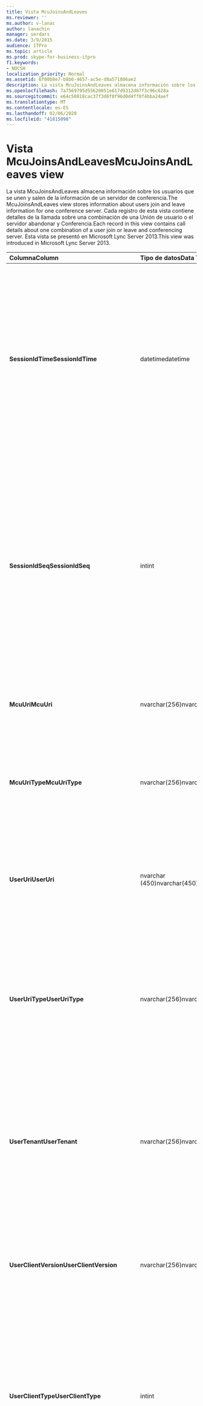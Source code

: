 ```yaml
---
title: Vista McuJoinsAndLeaves
ms.reviewer: ''
ms.author: v-lanac
author: lanachin
manager: serdars
ms.date: 3/9/2015
audience: ITPro
ms.topic: article
ms.prod: skype-for-business-itpro
f1.keywords:
- NOCSH
localization_priority: Normal
ms.assetid: 6f00b8e7-b8b6-4657-ac5e-d8a571806ae2
description: La vista McuJoinsAndLeaves almacena información sobre los usuarios que se unen y salen de la información de un servidor de conferencia. Cada registro de esta vista contiene detalles de la llamada sobre una combinación de una Unión de usuario o el servidor abandonar y Conferencia. Esta vista se presentó en Microsoft Lync Server 2013.
ms.openlocfilehash: 7a7569795d55620051e617d9312d87f3c96c628a
ms.sourcegitcommit: e64c50818cac37f3d6f0f96d0d4ff0f4bba24aef
ms.translationtype: MT
ms.contentlocale: es-ES
ms.lasthandoff: 02/06/2020
ms.locfileid: "41815098"
---
```

# <a name="mcujoinsandleaves-view"></a><span data-ttu-id="cf92f-105">Vista McuJoinsAndLeaves</span><span class="sxs-lookup"><span data-stu-id="cf92f-105">McuJoinsAndLeaves view</span></span>
 
<span data-ttu-id="cf92f-106">La vista McuJoinsAndLeaves almacena información sobre los usuarios que se unen y salen de la información de un servidor de conferencia.</span><span class="sxs-lookup"><span data-stu-id="cf92f-106">The McuJoinsAndLeaves view stores information about users join and leave information for one conference server.</span></span> <span data-ttu-id="cf92f-107">Cada registro de esta vista contiene detalles de la llamada sobre una combinación de una Unión de usuario o el servidor abandonar y Conferencia.</span><span class="sxs-lookup"><span data-stu-id="cf92f-107">Each record in this view contains call details about one combination of a user join or leave and conferencing server.</span></span> <span data-ttu-id="cf92f-108">Esta vista se presentó en Microsoft Lync Server 2013.</span><span class="sxs-lookup"><span data-stu-id="cf92f-108">This view was introduced in Microsoft Lync Server 2013.</span></span>
  
|<span data-ttu-id="cf92f-109">**Columna**</span><span class="sxs-lookup"><span data-stu-id="cf92f-109">**Column**</span></span>|<span data-ttu-id="cf92f-110">**Tipo de datos**</span><span class="sxs-lookup"><span data-stu-id="cf92f-110">**Data Type**</span></span>|<span data-ttu-id="cf92f-111">**Detalles**</span><span class="sxs-lookup"><span data-stu-id="cf92f-111">**Details**</span></span>|
|:-----|:-----|:-----|
|<span data-ttu-id="cf92f-112">**SessionIdTime**</span><span class="sxs-lookup"><span data-stu-id="cf92f-112">**SessionIdTime**</span></span> <br/> |<span data-ttu-id="cf92f-113">datetime</span><span class="sxs-lookup"><span data-stu-id="cf92f-113">datetime</span></span>  <br/> |<span data-ttu-id="cf92f-114">Hora de la instancia de conferencia.</span><span class="sxs-lookup"><span data-stu-id="cf92f-114">Time of conference instance.</span></span> <span data-ttu-id="cf92f-115">Se usa junto con SessionIdSeq para identificar de forma exclusiva una instancia de conferencia.</span><span class="sxs-lookup"><span data-stu-id="cf92f-115">Used in conjunction with SessionIdSeq to uniquely identify a conference instance.</span></span> <span data-ttu-id="cf92f-116">Para obtener más información, consulte la [tabla conferencias en Skype empresarial Server 2015](conferences.md) .</span><span class="sxs-lookup"><span data-stu-id="cf92f-116">See the [Conferences table in Skype for Business Server 2015](conferences.md) for more information.</span></span> <br/> |
|<span data-ttu-id="cf92f-117">**SessionIdSeq**</span><span class="sxs-lookup"><span data-stu-id="cf92f-117">**SessionIdSeq**</span></span> <br/> |<span data-ttu-id="cf92f-118">int</span><span class="sxs-lookup"><span data-stu-id="cf92f-118">int</span></span>  <br/> |<span data-ttu-id="cf92f-119">Número de identificación para identificar la instancia de la Conferencia.</span><span class="sxs-lookup"><span data-stu-id="cf92f-119">ID number to identify the conference instance.</span></span> <span data-ttu-id="cf92f-120">Se usa junto con SessionIdTime para identificar de forma exclusiva una instancia de conferencia.</span><span class="sxs-lookup"><span data-stu-id="cf92f-120">Used in conjunction with SessionIdTime to uniquely identify a conference instance.</span></span> <span data-ttu-id="cf92f-121">Para obtener más información, consulte la [tabla conferencias en Skype empresarial Server 2015](conferences.md) .</span><span class="sxs-lookup"><span data-stu-id="cf92f-121">See the [Conferences table in Skype for Business Server 2015](conferences.md) for more information.</span></span> <br/> |
|<span data-ttu-id="cf92f-122">**McuUri**</span><span class="sxs-lookup"><span data-stu-id="cf92f-122">**McuUri**</span></span> <br/> |<span data-ttu-id="cf92f-123">nvarchar(256)</span><span class="sxs-lookup"><span data-stu-id="cf92f-123">nvarchar(256)</span></span>  <br/> |<span data-ttu-id="cf92f-124">El URI del servidor de conferencia al que se conectó el usuario.</span><span class="sxs-lookup"><span data-stu-id="cf92f-124">The URI of the conferencing server that the user connected to.</span></span>  <br/> |
|<span data-ttu-id="cf92f-125">**McuUriType**</span><span class="sxs-lookup"><span data-stu-id="cf92f-125">**McuUriType**</span></span> <br/> |<span data-ttu-id="cf92f-126">nvarchar(256)</span><span class="sxs-lookup"><span data-stu-id="cf92f-126">nvarchar(256)</span></span>  <br/> |<span data-ttu-id="cf92f-127">El URI del servidor de conferencia al que se conectó el usuario.</span><span class="sxs-lookup"><span data-stu-id="cf92f-127">The URI of the conferencing server that the user connected to.</span></span> <span data-ttu-id="cf92f-128">Para obtener más información, consulte la [tabla UriTypes](uritypes.md) .</span><span class="sxs-lookup"><span data-stu-id="cf92f-128">See the [UriTypes table](uritypes.md) for more information.</span></span> <br/> |
|<span data-ttu-id="cf92f-129">**UserUri**</span><span class="sxs-lookup"><span data-stu-id="cf92f-129">**UserUri**</span></span> <br/> |<span data-ttu-id="cf92f-130">nvarchar (450)</span><span class="sxs-lookup"><span data-stu-id="cf92f-130">nvarchar(450)</span></span>  <br/> |<span data-ttu-id="cf92f-131">El URI del usuario en el que se ha capturado la información de Unión/salida del servidor de conferencias.</span><span class="sxs-lookup"><span data-stu-id="cf92f-131">The URI of the user whose conferencing server join/leave information was captured.</span></span>  <br/> |
|<span data-ttu-id="cf92f-132">**UserUriType**</span><span class="sxs-lookup"><span data-stu-id="cf92f-132">**UserUriType**</span></span> <br/> |<span data-ttu-id="cf92f-133">nvarchar(256)</span><span class="sxs-lookup"><span data-stu-id="cf92f-133">nvarchar(256)</span></span>  <br/> |<span data-ttu-id="cf92f-134">El tipo de URI del usuario en el que se capturó la información de Unión/salida del servidor de conferencias.</span><span class="sxs-lookup"><span data-stu-id="cf92f-134">The type of URI of the user whose conferencing server join/leave information was captured.</span></span> <span data-ttu-id="cf92f-135">Para obtener más información, consulte la [tabla UriTypes](uritypes.md) .</span><span class="sxs-lookup"><span data-stu-id="cf92f-135">See the [UriTypes table](uritypes.md) for more information.</span></span> <br/> |
|<span data-ttu-id="cf92f-136">**UserTenant**</span><span class="sxs-lookup"><span data-stu-id="cf92f-136">**UserTenant**</span></span> <br/> |<span data-ttu-id="cf92f-137">nvarchar(256)</span><span class="sxs-lookup"><span data-stu-id="cf92f-137">nvarchar(256)</span></span>  <br/> |<span data-ttu-id="cf92f-138">El inquilino del usuario en el que se ha capturado la información de Unión/salida del servidor de conferencias.</span><span class="sxs-lookup"><span data-stu-id="cf92f-138">The tenant of the user whose conferencing server join/leave information was captured.</span></span> <span data-ttu-id="cf92f-139">Para obtener más información, consulte la [tabla de inquilinos](tenants.md) .</span><span class="sxs-lookup"><span data-stu-id="cf92f-139">See the [Tenants table](tenants.md) for more information.</span></span> <br/> |
|<span data-ttu-id="cf92f-140">**UserClientVersion**</span><span class="sxs-lookup"><span data-stu-id="cf92f-140">**UserClientVersion**</span></span> <br/> |<span data-ttu-id="cf92f-141">nvarchar(256)</span><span class="sxs-lookup"><span data-stu-id="cf92f-141">nvarchar(256)</span></span>  <br/> |<span data-ttu-id="cf92f-142">La versión de cliente utilizada por el usuario en el que se capturó la información de Unión/salida del servidor de conferencias.</span><span class="sxs-lookup"><span data-stu-id="cf92f-142">The version of client used by the user whose conferencing server join/leave information was captured.</span></span>  <br/> |
|<span data-ttu-id="cf92f-143">**UserClientType**</span><span class="sxs-lookup"><span data-stu-id="cf92f-143">**UserClientType**</span></span> <br/> |<span data-ttu-id="cf92f-144">int</span><span class="sxs-lookup"><span data-stu-id="cf92f-144">int</span></span>  <br/> |<span data-ttu-id="cf92f-145">El cliente usado por el usuario en el que se capturó la información de Unión/salida del servidor de conferencias.</span><span class="sxs-lookup"><span data-stu-id="cf92f-145">The client used by the user whose conferencing server join/leave information was captured.</span></span> <span data-ttu-id="cf92f-146">Para obtener más información, consulta la [tabla UserAgentDef](useragentdef.md) .</span><span class="sxs-lookup"><span data-stu-id="cf92f-146">See the [UserAgentDef table](useragentdef.md) for more details.</span></span> <br/> |
|<span data-ttu-id="cf92f-147">**UserClientCategory**</span><span class="sxs-lookup"><span data-stu-id="cf92f-147">**UserClientCategory**</span></span> <br/> |<span data-ttu-id="cf92f-148">nvarchar (64)</span><span class="sxs-lookup"><span data-stu-id="cf92f-148">nvarchar(64)</span></span>  <br/> |<span data-ttu-id="cf92f-149">El nombre de la categoría del cliente usada por el usuario en el que se capturó la información de Unión/salida del servidor de conferencias.</span><span class="sxs-lookup"><span data-stu-id="cf92f-149">The name of the category of the client used by the user whose conferencing server join/leave information was captured.</span></span>  <br/> |
|<span data-ttu-id="cf92f-150">**McuUserInstance**</span><span class="sxs-lookup"><span data-stu-id="cf92f-150">**McuUserInstance**</span></span> <br/> |<span data-ttu-id="cf92f-151">int</span><span class="sxs-lookup"><span data-stu-id="cf92f-151">int</span></span>  <br/> |<span data-ttu-id="cf92f-152">Identifica de forma única la combinación de usuarios y dispositivos para los usuarios que tienen iniciada sesión simultáneamente en varios dispositivos.</span><span class="sxs-lookup"><span data-stu-id="cf92f-152">Uniquely identifies the user/device combination for users simultaneously logged on to multiple devices.</span></span>  <br/> |
|<span data-ttu-id="cf92f-153">**IsUserFromPstn**</span><span class="sxs-lookup"><span data-stu-id="cf92f-153">**IsUserFromPstn**</span></span> <br/> |<span data-ttu-id="cf92f-154">bit</span><span class="sxs-lookup"><span data-stu-id="cf92f-154">bit</span></span>  <br/> |<span data-ttu-id="cf92f-155">Bit que representa si el usuario es un usuario interno o no.</span><span class="sxs-lookup"><span data-stu-id="cf92f-155">Bit that represents whether the user is an internal user or not.</span></span>  <br/> |
|<span data-ttu-id="cf92f-156">**DialogSessionIdTime**</span><span class="sxs-lookup"><span data-stu-id="cf92f-156">**DialogSessionIdTime**</span></span> <br/> |<span data-ttu-id="cf92f-157">datetime</span><span class="sxs-lookup"><span data-stu-id="cf92f-157">datetime</span></span>  <br/> |<span data-ttu-id="cf92f-158">Hora de la solicitud de sesión.</span><span class="sxs-lookup"><span data-stu-id="cf92f-158">Time of session request.</span></span> <span data-ttu-id="cf92f-159">Se usa en conjunción con SessionIdSeq para identificar de forma única una sesión.</span><span class="sxs-lookup"><span data-stu-id="cf92f-159">Used in conjunction with SessionIdSeq to uniquely identify a session.</span></span> <span data-ttu-id="cf92f-160">Para obtener más información, consulte la [tabla cuadros de diálogo en Skype empresarial Server 2015](dialogs.md) .</span><span class="sxs-lookup"><span data-stu-id="cf92f-160">See the [Dialogs table in Skype for Business Server 2015](dialogs.md) for more information.</span></span> <br/> |
|<span data-ttu-id="cf92f-161">**DialogSessionIdSeq**</span><span class="sxs-lookup"><span data-stu-id="cf92f-161">**DialogSessionIdSeq**</span></span> <br/> |<span data-ttu-id="cf92f-162">int</span><span class="sxs-lookup"><span data-stu-id="cf92f-162">int</span></span>  <br/> |<span data-ttu-id="cf92f-163">Número de identificación para identificar la sesión.</span><span class="sxs-lookup"><span data-stu-id="cf92f-163">ID number to identify the session.</span></span> <span data-ttu-id="cf92f-164">Se usa en conjunción con SessionIdTime para identificar de forma única una sesión.</span><span class="sxs-lookup"><span data-stu-id="cf92f-164">Used in conjunction with SessionIdTime to uniquely identify a session.</span></span> <span data-ttu-id="cf92f-165">Para obtener más información, consulte la [tabla cuadros de diálogo en Skype empresarial Server 2015](dialogs.md) .</span><span class="sxs-lookup"><span data-stu-id="cf92f-165">See the [Dialogs table in Skype for Business Server 2015](dialogs.md) for more information.</span></span> <br/> |
|<span data-ttu-id="cf92f-166">**DialogId**</span><span class="sxs-lookup"><span data-stu-id="cf92f-166">**DialogId**</span></span> <br/> |<span data-ttu-id="cf92f-167">VARCHAR (775)</span><span class="sxs-lookup"><span data-stu-id="cf92f-167">varchar(775)</span></span>  <br/> |<span data-ttu-id="cf92f-168">IDENTIFICACIÓN del cuadro de diálogo SIP de la sesión.</span><span class="sxs-lookup"><span data-stu-id="cf92f-168">SIP dialog ID of the session.</span></span> <span data-ttu-id="cf92f-169">El formato es: diálogo; de-etiqueta; to-TAG.</span><span class="sxs-lookup"><span data-stu-id="cf92f-169">The format is: dialog;from-tag;to-tag.</span></span>  <br/> |
|<span data-ttu-id="cf92f-170">**UserJoinTime**</span><span class="sxs-lookup"><span data-stu-id="cf92f-170">**UserJoinTime**</span></span> <br/> |<span data-ttu-id="cf92f-171">datetime</span><span class="sxs-lookup"><span data-stu-id="cf92f-171">datetime</span></span>  <br/> |<span data-ttu-id="cf92f-172">Momento en que el usuario se unió al servidor de conferencia.</span><span class="sxs-lookup"><span data-stu-id="cf92f-172">Time the user joined the conferencing server.</span></span>  <br/> |
|<span data-ttu-id="cf92f-173">**UserLeaveTime**</span><span class="sxs-lookup"><span data-stu-id="cf92f-173">**UserLeaveTime**</span></span> <br/> |<span data-ttu-id="cf92f-174">datetime</span><span class="sxs-lookup"><span data-stu-id="cf92f-174">datetime</span></span>  <br/> |<span data-ttu-id="cf92f-175">El momento en que el usuario abandonó el servidor de conferencia.</span><span class="sxs-lookup"><span data-stu-id="cf92f-175">Time the user left the conferencing server.</span></span>  <br/> |
   

